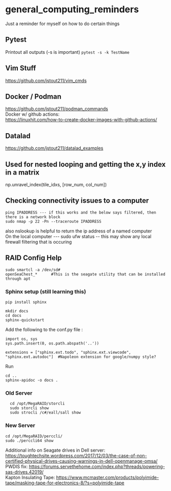 # general_computing_reminders
Just a reminder for myself on how to do certain things

## Pytest
Printout all outputs (-s is important)
`pytest -s -k TestName`

## Vim Stuff
https://github.com/jstout211/vim_cmds

## Docker / Podman
https://github.com/jstout211/podman_commands  <br>
Docker w/ github actions: <br>
https://linuxhit.com/how-to-create-docker-images-with-github-actions/

## Datalad
https://github.com/jstout211/datalad_examples

## Used for nested looping and getting the x,y index in a matrix
np.unravel_index(tile_idxs, [row_num, col_num])

## Checking connectivity issues to a computer
```
ping IPADDRESS --- if this works and the below says filtered, then there is a network block
sudo nmap -p 22 -Pn --traceroute IPADDRESS
```
also nslookup is helpful to return the ip address of a named computer <br>
On the local computer --- sudo ufw status -- this may show any local firewall filtering that is occuring <br>
## RAID Config Help
```
sudo smartcl -a /dev/sd#
openSeaChest_*      #This is the seagate utility that can be installed through apt
```

### Sphinx setup (still learning this)
`pip install sphinx`
```
mkdir docs
cd docs
sphinx-quickstart
```

Add the following to the conf.py file :
```
import os, sys
sys.path.insert(0, os.path.abspath('..'))

extensions = ["sphinx.ext.todo", "sphinx.ext.viewcode", "sphinx.ext.autodoc"]  #Napoleon extension for google/numpy style?
```

Run 
```
cd ..
sphinx-apidoc -o docs .
``` 





### Old Server
```
  cd /opt/MegaRAID/storcli
  sudo storcli show
  sudo strocli /c#/eall/sall show
```
### New Server
```
cd /opt/MegaRAID/perccli/
sudo ./perccli64 show
```

Additional info on Seagate drives in Dell server: https://toughtechsite.wordpress.com/2017/12/03/the-case-of-non-certified-physical-drives-causing-warnings-in-dell-openmanage-omsa/ <br>
PWDIS  fix: https://forums.servethehome.com/index.php?threads/powering-sas-drives.42019/ <br>
Kapton Insulating Tape: https://www.mcmaster.com/products/polyimide-tape/masking-tape-for-electronics-8/?s=polyimide-tape <br>








